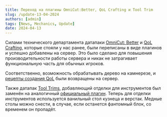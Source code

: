 ```yaml
---
title: Переход на плагины OmniCut:Better, QoL Crafting и Tool Trim
slug: /update-13-04-2024
authors: [admin]
tags: [News, Mechanics, Update]
date: 2024-04-13
---
```


Силами технического департамента датапаки [OmniCut: Better](https://modrinth.com/datapack/omnicut-better-wood-stone-cutter) и [QoL Crafting](https://modrinth.com/datapack/qol-crafting), которые стояли у нас ранее, были переписаны в виде плагинов и успешно добавлены на сервер. Это было сделано для повышения производительности работы сервера и никак не затрагивает функциональную часть для обычных игроков. 

<!-- truncate -->

Соответственно, возможность обрабатывать дерево на камнерезе, и [рецепты создания QoL](https://modrinth.com/datapack/qol-crafting/gallery) были возвращены на сервер.

Также датапак [Tool Trims](https://modrinth.com/datapack/tool-trims), добавляющий отделки для инструментов был заменён на аналогичный [официальный плагин](https://modrinth.com/plugin/tooltrims). Теперь для отделки инструментов используется ванильный стол кузнеца и верстак. Медные столы можно снести, в случае, если останется фантомный блок, со временем он пропадёт.